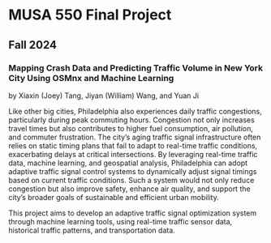 # MUSA 550 Final Project
## Fall 2024
### Mapping Crash Data and Predicting Traffic Volume in New York City Using OSMnx and Machine Learning

by Xiaxin (Joey) Tang, Jiyan (William) Wang, and Yuan Ji

Like other big cities, Philadelphia also experiences daily traffic congestions, particularly during peak commuting hours. Congestion not only increases travel times but also contributes to higher fuel consumption, air pollution, and commuter frustration. The city’s aging traffic signal infrastructure often relies on static timing plans that fail to adapt to real-time traffic conditions, exacerbating delays at critical intersections. By leveraging real-time traffic data, machine learning, and geospatial analysis, Philadelphia can adopt adaptive traffic signal control systems to dynamically adjust signal timings based on current traffic conditions. Such a system would not only reduce congestion but also improve safety, enhance air quality, and support the city’s broader goals of sustainable and efficient urban mobility.

This project aims to develop an adaptive traffic signal optimization system through machine learning tools, using real-time traffic sensor data, historical traffic patterns, and transportation data.
